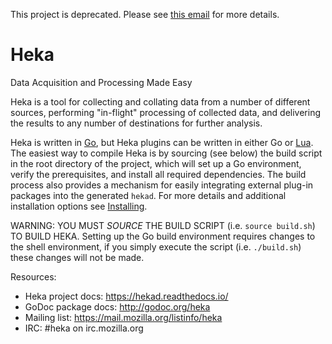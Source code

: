 This project is deprecated. Please see [this email](https://mail.mozilla.org/pipermail/heka/2016-May/001059.html) for more details.

# Heka

Data Acquisition and Processing Made Easy

Heka is a tool for collecting and collating data from a number of different
sources, performing "in-flight" processing of collected data, and delivering
the results to any number of destinations for further analysis.

Heka is written in [Go](http://golang.org/), but Heka plugins can be written
in either Go or [Lua](http://lua.org). The easiest way to compile Heka is by
sourcing (see below) the build script in the root directory of the project,
which will set up a Go environment, verify the prerequisites, and install all
required dependencies. The build process also provides a mechanism for easily
integrating external plug-in packages into the generated `hekad`. For more
details and additional installation options see
[Installing](https://hekad.readthedocs.io/en/latest/installing.html).

WARNING: YOU MUST *SOURCE* THE BUILD SCRIPT (i.e. `source build.sh`) TO
         BUILD HEKA. Setting up the Go build environment requires changes to
         the shell environment, if you simply execute the script (i.e.
         `./build.sh`) these changes will not be made.
         
Resources:
* Heka project docs: https://hekad.readthedocs.io/
* GoDoc package docs: http://godoc.org/heka
* Mailing list: https://mail.mozilla.org/listinfo/heka
* IRC: #heka on irc.mozilla.org
